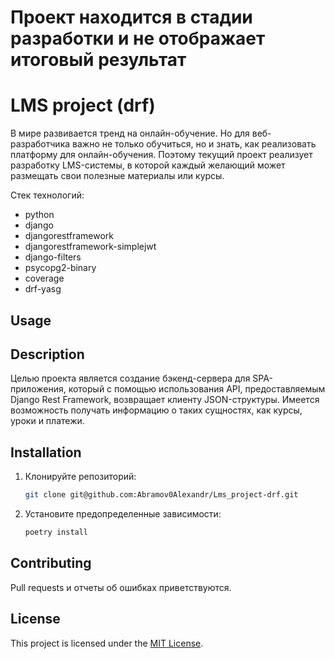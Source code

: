 # Проект находится в стадии разработки и не отображает итоговый результат

# LMS project (drf)

В мире развивается тренд на онлайн-обучение. 
Но для веб-разработчика важно не только обучиться, но и знать, как реализовать платформу для онлайн-обучения. 
Поэтому текущий проект реализует разработку LMS-системы, в которой каждый желающий может размещать свои полезные материалы или курсы.

Стек технологий:
   - python
   - django
   - djangorestframework
   - djangorestframework-simplejwt
   - django-filters
   - psycopg2-binary
   - coverage
   - drf-yasg

## Usage



## Description

Целью проекта является создание бэкенд-сервера для SPA-приложения, 
который с помощью использования API, предоставляемым Django Rest Framework, возвращает клиенту JSON-структуры. 
Имеется возможность получать информацию о таких сущностях, как курсы, уроки и платежи.


## Installation

1. Клонируйте репозиторий:

   ```bash
   git clone git@github.com:Abramov0Alexandr/Lms_project-drf.git
   ```

2. Установите предопределенные зависимости:

   ```bash
   poetry install
   ```
   

## Contributing

Pull requests и отчеты об ошибках приветствуются.

## License

This project is licensed under the [MIT License](https://opensource.org/licenses/MIT).